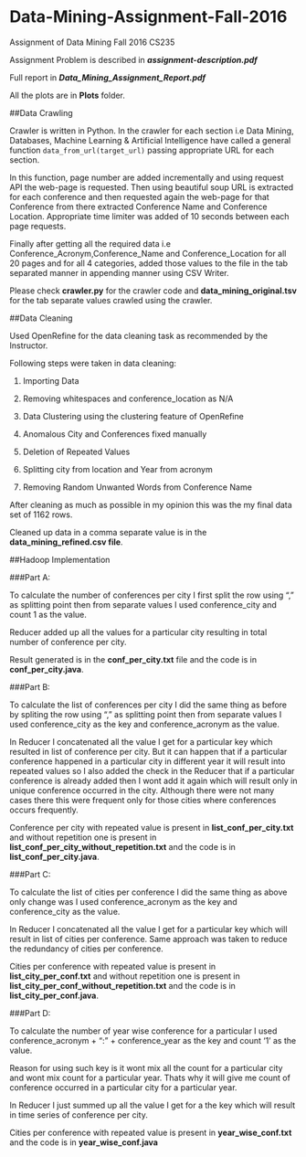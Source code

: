 # Data-Mining-Assignment-Fall-2016
Assignment of Data Mining Fall 2016 CS235

Assignment Problem is described in **_assignment-description.pdf_**

Full report in **_Data\_Mining\_Assignment\_Report.pdf_**

All the plots are in **Plots** folder.

##Data Crawling

Crawler is written in Python. In the crawler for each section i.e Data Mining, Databases,
Machine Learning & Artificial Intelligence have called a general function `data_from_url(target_url)`
passing appropriate URL for each section.

In this function, page number are added incrementally and using request API the web-page is
requested. Then using beautiful soup URL is extracted for each conference and then requested
again the web-page for that Conference from there extracted Conference Name and Conference
Location. Appropriate time limiter was added of 10 seconds between each page requests.

Finally after getting all the required data i.e Conference_Acronym,Conference_Name and
Conference_Location for all 20 pages and for all 4 categories, added those values to the file in the tab
separated manner in appending manner using CSV Writer.

Please check **crawler.py** for the crawler code and **data_mining_original.tsv** for the tab separate values
crawled using the crawler.

##Data Cleaning

Used OpenRefine for the data cleaning task as recommended by the Instructor.

Following steps were taken in data cleaning:

1. Importing Data

2. Removing whitespaces and conference_location as N/A

3. Data Clustering using the clustering feature of OpenRefine

4. Anomalous City and Conferences fixed manually

5. Deletion of Repeated Values

6. Splitting city from location and Year from acronym

7. Removing Random Unwanted Words from Conference Name

After cleaning as much as possible in my opinion this was the my final data set of 1162 rows.

Cleaned up data in a comma separate value is in the **data_mining_refined.csv file**.

##Hadoop Implementation

###Part A: 

To calculate the number of conferences per city I first split the row using “,” as splitting point
then from separate values I used conference_city and count 1 as the value.

Reducer added up all the values for a particular city resulting in total number of conference per city.

Result generated is in the **conf_per_city.txt** file and the code is in **conf_per_city.java**.

###Part B:

To calculate the list of conferences per city I did the same thing as before by spliting the row
using “,” as splitting point then from separate values I used conference_city as the key and
conference_acronym as the value.

In Reducer I concatenated all the value I get for a particular key which resulted in list of conference per
city. But it can happen that if a particular conference happened in a particular city in different year it
will result into repeated values so I also added the check in the Reducer that if a particular conference
is already added then I wont add it again which will result only in unique conference occurred in the
city. Although there were not many cases there this were frequent only for those cities where
conferences occurs frequently.

Conference per city with repeated value is present in **list_conf_per_city.txt** and without repetition one
is present in **list_conf_per_city_without_repetition.txt** and the code is in **list_conf_per_city.java**.

###Part C:

To calculate the list of cities per conference I did the same thing as above only change was I
used conference_acronym as the key and conference_city as the value.

In Reducer I concatenated all the value I get for a particular key which will result in list of cities per
conference. Same approach was taken to reduce the redundancy of cities per conference.

Cities per conference with repeated value is present in **list_city_per_conf.txt** and without repetition
one is present in **list_city_per_conf_without_repetition.txt** and the code is in **list_city_per_conf.java**.

###Part D:

To calculate the number of year wise conference for a particular I used conference_acronym +
“:” + conference_year as the key and count ‘1’ as the value.

Reason for using such key is it wont mix all the count for a particular city and wont mix count for a
particular year. Thats why it will give me count of conference occurred in a particular city for a
particular year.

In Reducer I just summed up all the value I get for a the key which will result in time series of
conference per city.

Cities per conference with repeated value is present in **year_wise_conf.txt** and the code is in
**year_wise_conf.java**